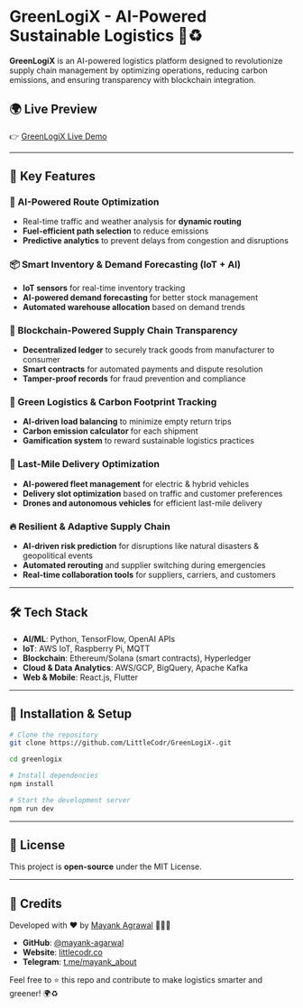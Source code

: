 # GreenLogiX - AI-Powered Sustainable Logistics 🚚♻️

**GreenLogiX** is an AI-powered logistics platform designed to revolutionize supply chain management by optimizing operations, reducing carbon emissions, and ensuring transparency with blockchain integration.

## 🌍 Live Preview
👉 [GreenLogiX Live Demo](https://jazzy-jelly-458aa5.netlify.app/)

---

## 📌 Key Features

### 🚀 AI-Powered Route Optimization
- Real-time traffic and weather analysis for **dynamic routing**
- **Fuel-efficient path selection** to reduce emissions
- **Predictive analytics** to prevent delays from congestion and disruptions

### 📦 Smart Inventory & Demand Forecasting (IoT + AI)
- **IoT sensors** for real-time inventory tracking
- **AI-powered demand forecasting** for better stock management
- **Automated warehouse allocation** based on demand trends

### 🔗 Blockchain-Powered Supply Chain Transparency
- **Decentralized ledger** to securely track goods from manufacturer to consumer
- **Smart contracts** for automated payments and dispute resolution
- **Tamper-proof records** for fraud prevention and compliance

### 🌱 Green Logistics & Carbon Footprint Tracking
- **AI-driven load balancing** to minimize empty return trips
- **Carbon emission calculator** for each shipment
- **Gamification system** to reward sustainable logistics practices

### 📍 Last-Mile Delivery Optimization
- **AI-powered fleet management** for electric & hybrid vehicles
- **Delivery slot optimization** based on traffic and customer preferences
- **Drones and autonomous vehicles** for efficient last-mile delivery

### 🔥 Resilient & Adaptive Supply Chain
- **AI-driven risk prediction** for disruptions like natural disasters & geopolitical events
- **Automated rerouting** and supplier switching during emergencies
- **Real-time collaboration tools** for suppliers, carriers, and customers

---

## 🛠️ Tech Stack
- **AI/ML**: Python, TensorFlow, OpenAI APIs
- **IoT**: AWS IoT, Raspberry Pi, MQTT
- **Blockchain**: Ethereum/Solana (smart contracts), Hyperledger
- **Cloud & Data Analytics**: AWS/GCP, BigQuery, Apache Kafka
- **Web & Mobile**: React.js, Flutter

---

## 🚀 Installation & Setup

```sh
# Clone the repository
git clone https://github.com/LittleCodr/GreenLogiX-.git

cd greenlogix

# Install dependencies
npm install

# Start the development server
npm run dev
```

---

## 📜 License
This project is **open-source** under the MIT License.

---

## 🙌 Credits
Developed with ❤️ by [Mayank Agrawal](https://littlecodr.co) 👨‍💻🚀

- **GitHub**: [@mayank-agarwal](https://github.com/mayank-agarwal)
- **Website**: [littlecodr.co](https://littlecodr.co)
- **Telegram**: [t.me/mayank_about](https://t.me/mayank_about)

Feel free to ⭐ this repo and contribute to make logistics smarter and greener! 🌍♻️
